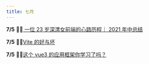 ```yaml
---
title: 七月
---
```


**7/5** 👏👏[ 一位 23 岁深漂女前端的心路历程｜ 2021 年中总结](https://juejin.cn/post/6980985511858929694)

**7/5** 🎉🎉[Vite 的好与坏 ](https://juejin.cn/post/6980141344131923999)

**7/5** 🎉🎉[这个 vue3 的应用框架你学习了吗？](https://juejin.cn/post/6977274738091491359#heading-7)
